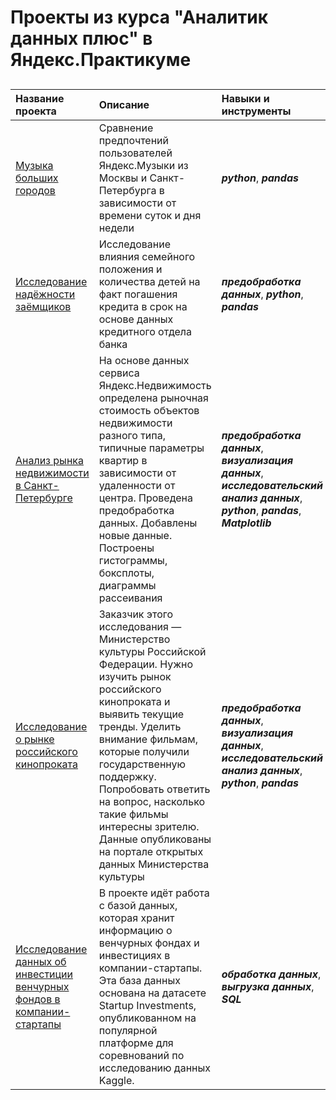 ﻿# Проекты из курса "Аналитик данных плюс" в Яндекс.Практикуме

## 
| Название проекта | Описание | Навыки и инструменты |
| :-------------------- | :--------------------- |:--------------------------- |
| [Музыка больших городов](https://github.com/elijah9722/yandex-praktikum/tree/main/Проект%201) | Сравнение предпочтений пользователей Яндекс.Музыки из Москвы и Санкт-Петербурга в зависимости от времени суток и дня недели | ***python***, ***pandas*** |
| [Исследование надёжности заёмщиков](https://github.com/elijah9722/yandex-praktikum/tree/main/Проект%202) | Исследование влияния семейного положения и количества детей на факт погашения кредита в срок на основе данных кредитного отдела банка | ***предобработка данных***, ***python***, ***pandas*** |
| [Анализ рынка недвижимости в Санкт-Петербурге](https://github.com/elijah9722/yandex-praktikum/tree/main/Проект%203) | На основе данных сервиса Яндекс.Недвижимость определена рыночная стоимость объектов недвижимости разного типа, типичные параметры квартир в зависимости от удаленности от центра. Проведена предобработка данных. Добавлены новые данные. Построены гистограммы, боксплоты, диаграммы рассеивания | ***предобработка данных***, ***визуализация данных***, ***исследовательский анализ данных***, ***python***, ***pandas***, ***Matplotlib*** |
| [Исследование о рынке российского кинопроката](https://github.com/elijah9722/yandex-praktikum/tree/main/Сборный%20проект%20№1) | Заказчик этого исследования — Министерство культуры Российской Федерации. Нужно изучить рынок российского кинопроката и выявить текущие тренды. Уделить внимание фильмам, которые получили государственную поддержку. Попробовать ответить на вопрос, насколько такие фильмы интересны зрителю. Данные опубликованы на портале открытых данных Министерства культуры | ***предобработка данных***, ***визуализация данных***, ***исследовательский анализ данных***, ***python***, ***pandas*** |
| [Исследование данных об инвестиции венчурных фондов в компании-стартапы](https://github.com/elijah9722/yandex-praktikum/tree/main/Проект%204) | В проекте идёт работа с базой данных, которая хранит информацию о венчурных фондах и инвестициях в компании-стартапы. Эта база данных основана на датасете Startup Investments, опубликованном на популярной платформе для соревнований по исследованию данных Kaggle. | ***обработка данных***, ***выгрузка данных***, ***SQL*** |